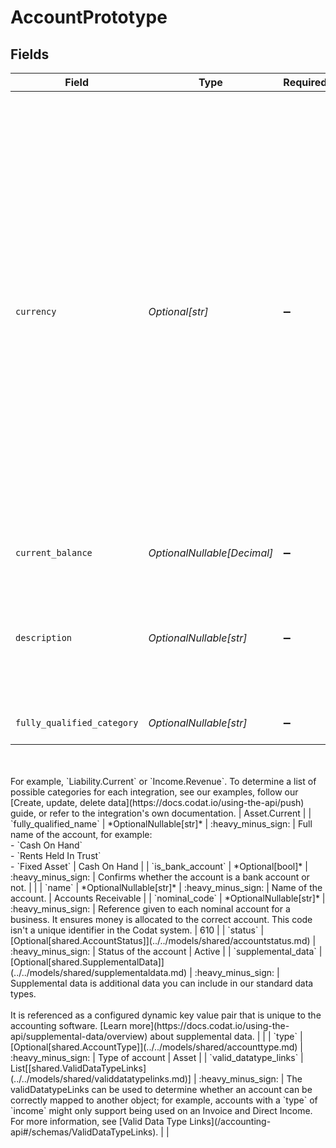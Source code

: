 # AccountPrototype


## Fields

| Field                                                                                                                                                                                                                                                                                                                                                                                        | Type                                                                                                                                                                                                                                                                                                                                                                                         | Required                                                                                                                                                                                                                                                                                                                                                                                     | Description                                                                                                                                                                                                                                                                                                                                                                                  | Example                                                                                                                                                                                                                                                                                                                                                                                      |
| -------------------------------------------------------------------------------------------------------------------------------------------------------------------------------------------------------------------------------------------------------------------------------------------------------------------------------------------------------------------------------------------- | -------------------------------------------------------------------------------------------------------------------------------------------------------------------------------------------------------------------------------------------------------------------------------------------------------------------------------------------------------------------------------------------- | -------------------------------------------------------------------------------------------------------------------------------------------------------------------------------------------------------------------------------------------------------------------------------------------------------------------------------------------------------------------------------------------- | -------------------------------------------------------------------------------------------------------------------------------------------------------------------------------------------------------------------------------------------------------------------------------------------------------------------------------------------------------------------------------------------- | -------------------------------------------------------------------------------------------------------------------------------------------------------------------------------------------------------------------------------------------------------------------------------------------------------------------------------------------------------------------------------------------- |
| `currency`                                                                                                                                                                                                                                                                                                                                                                                   | *Optional[str]*                                                                                                                                                                                                                                                                                                                                                                              | :heavy_minus_sign:                                                                                                                                                                                                                                                                                                                                                                           | The currency data type in Codat is the [ISO 4217](https://en.wikipedia.org/wiki/ISO_4217) currency code, e.g. _GBP_.<br/><br/>## Unknown currencies<br/><br/>In line with the ISO 4217 specification, the code _XXX_ is used when the data source does not return a currency for a transaction. <br/><br/>There are only a very small number of edge cases where this currency code is returned by the Codat system. | GBP                                                                                                                                                                                                                                                                                                                                                                                          |
| `current_balance`                                                                                                                                                                                                                                                                                                                                                                            | *OptionalNullable[Decimal]*                                                                                                                                                                                                                                                                                                                                                                  | :heavy_minus_sign:                                                                                                                                                                                                                                                                                                                                                                           | Current balance in the account.                                                                                                                                                                                                                                                                                                                                                              | 0                                                                                                                                                                                                                                                                                                                                                                                            |
| `description`                                                                                                                                                                                                                                                                                                                                                                                | *OptionalNullable[str]*                                                                                                                                                                                                                                                                                                                                                                      | :heavy_minus_sign:                                                                                                                                                                                                                                                                                                                                                                           | Description for the account.                                                                                                                                                                                                                                                                                                                                                                 | Invoices the business has issued but has not yet collected payment on.                                                                                                                                                                                                                                                                                                                       |
| `fully_qualified_category`                                                                                                                                                                                                                                                                                                                                                                   | *OptionalNullable[str]*                                                                                                                                                                                                                                                                                                                                                                      | :heavy_minus_sign:                                                                                                                                                                                                                                                                                                                                                                           | Full category of the account. <br/><br/>For example, `Liability.Current` or `Income.Revenue`. To determine a list of possible categories for each integration, see our examples, follow our [Create, update, delete data](https://docs.codat.io/using-the-api/push) guide, or refer to the integration's own documentation.                                                                | Asset.Current                                                                                                                                                                                                                                                                                                                                                                                |
| `fully_qualified_name`                                                                                                                                                                                                                                                                                                                                                                       | *OptionalNullable[str]*                                                                                                                                                                                                                                                                                                                                                                      | :heavy_minus_sign:                                                                                                                                                                                                                                                                                                                                                                           | Full name of the account, for example:<br/>- `Cash On Hand`<br/>- `Rents Held In Trust`<br/>- `Fixed Asset`                                                                                                                                                                                                                                                                                  | Cash On Hand                                                                                                                                                                                                                                                                                                                                                                                 |
| `is_bank_account`                                                                                                                                                                                                                                                                                                                                                                            | *Optional[bool]*                                                                                                                                                                                                                                                                                                                                                                             | :heavy_minus_sign:                                                                                                                                                                                                                                                                                                                                                                           | Confirms whether the account is a bank account or not.                                                                                                                                                                                                                                                                                                                                       |                                                                                                                                                                                                                                                                                                                                                                                              |
| `name`                                                                                                                                                                                                                                                                                                                                                                                       | *OptionalNullable[str]*                                                                                                                                                                                                                                                                                                                                                                      | :heavy_minus_sign:                                                                                                                                                                                                                                                                                                                                                                           | Name of the account.                                                                                                                                                                                                                                                                                                                                                                         | Accounts Receivable                                                                                                                                                                                                                                                                                                                                                                          |
| `nominal_code`                                                                                                                                                                                                                                                                                                                                                                               | *OptionalNullable[str]*                                                                                                                                                                                                                                                                                                                                                                      | :heavy_minus_sign:                                                                                                                                                                                                                                                                                                                                                                           | Reference given to each nominal account for a business. It ensures money is allocated to the correct account. This code isn't a unique identifier in the Codat system.                                                                                                                                                                                                                       | 610                                                                                                                                                                                                                                                                                                                                                                                          |
| `status`                                                                                                                                                                                                                                                                                                                                                                                     | [Optional[shared.AccountStatus]](../../models/shared/accountstatus.md)                                                                                                                                                                                                                                                                                                                       | :heavy_minus_sign:                                                                                                                                                                                                                                                                                                                                                                           | Status of the account                                                                                                                                                                                                                                                                                                                                                                        | Active                                                                                                                                                                                                                                                                                                                                                                                       |
| `supplemental_data`                                                                                                                                                                                                                                                                                                                                                                          | [Optional[shared.SupplementalData]](../../models/shared/supplementaldata.md)                                                                                                                                                                                                                                                                                                                 | :heavy_minus_sign:                                                                                                                                                                                                                                                                                                                                                                           | Supplemental data is additional data you can include in our standard data types. <br/><br/>It is referenced as a configured dynamic key value pair that is unique to the accounting software. [Learn more](https://docs.codat.io/using-the-api/supplemental-data/overview) about supplemental data.                                                                                          |                                                                                                                                                                                                                                                                                                                                                                                              |
| `type`                                                                                                                                                                                                                                                                                                                                                                                       | [Optional[shared.AccountType]](../../models/shared/accounttype.md)                                                                                                                                                                                                                                                                                                                           | :heavy_minus_sign:                                                                                                                                                                                                                                                                                                                                                                           | Type of account                                                                                                                                                                                                                                                                                                                                                                              | Asset                                                                                                                                                                                                                                                                                                                                                                                        |
| `valid_datatype_links`                                                                                                                                                                                                                                                                                                                                                                       | List[[shared.ValidDataTypeLinks](../../models/shared/validdatatypelinks.md)]                                                                                                                                                                                                                                                                                                                 | :heavy_minus_sign:                                                                                                                                                                                                                                                                                                                                                                           | The validDatatypeLinks can be used to determine whether an account can be correctly mapped to another object; for example, accounts with a `type` of `income` might only support being used on an Invoice and Direct Income. For more information, see [Valid Data Type Links](/accounting-api#/schemas/ValidDataTypeLinks).                                                                 |                                                                                                                                                                                                                                                                                                                                                                                              |